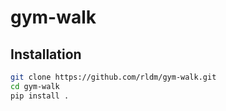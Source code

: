 # gym-walk

## Installation

```bash
git clone https://github.com/rldm/gym-walk.git
cd gym-walk
pip install .
```